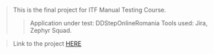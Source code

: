 > This is the final project for ITF Manual Testing Course.
> > Application under test: DDStepOnlineRomania Tools used: Jira, Zephyr Squad.

>Link to the project [HERE](GIT)
